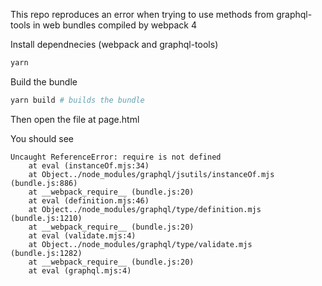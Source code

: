 This repo reproduces an error when trying to use methods from graphql-tools in web bundles compiled by webpack 4


Install dependnecies (webpack and graphql-tools)
```bash
yarn 
```

Build the bundle
```bash
yarn build # builds the bundle 
```

Then open the file at page.html

You should see 

```
Uncaught ReferenceError: require is not defined
    at eval (instanceOf.mjs:34)
    at Object../node_modules/graphql/jsutils/instanceOf.mjs (bundle.js:886)
    at __webpack_require__ (bundle.js:20)
    at eval (definition.mjs:46)
    at Object../node_modules/graphql/type/definition.mjs (bundle.js:1210)
    at __webpack_require__ (bundle.js:20)
    at eval (validate.mjs:4)
    at Object../node_modules/graphql/type/validate.mjs (bundle.js:1282)
    at __webpack_require__ (bundle.js:20)
    at eval (graphql.mjs:4)
```

